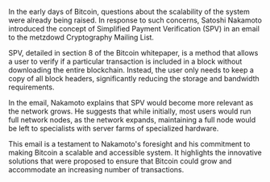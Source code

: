 In the early days of Bitcoin, questions about the scalability of the system were already being raised. In response to such concerns, Satoshi Nakamoto introduced the concept of Simplified Payment Verification (SPV) in an email to the metzdowd Cryptography Mailing List.

SPV, detailed in section 8 of the Bitcoin whitepaper, is a method that allows a user to verify if a particular transaction is included in a block without downloading the entire blockchain. Instead, the user only needs to keep a copy of all block headers, significantly reducing the storage and bandwidth requirements.

In the email, Nakamoto explains that SPV would become more relevant as the network grows. He suggests that while initially, most users would run full network nodes, as the network expands, maintaining a full node would be left to specialists with server farms of specialized hardware.

This email is a testament to Nakamoto's foresight and his commitment to making Bitcoin a scalable and accessible system. It highlights the innovative solutions that were proposed to ensure that Bitcoin could grow and accommodate an increasing number of transactions. 